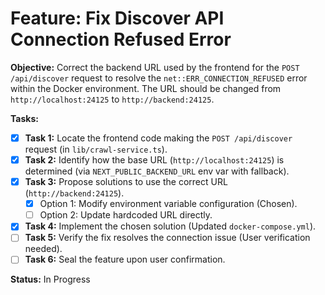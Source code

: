 # Feature: Fix Discover API Connection Refused Error

**Objective:** Correct the backend URL used by the frontend for the `POST /api/discover` request to resolve the `net::ERR_CONNECTION_REFUSED` error within the Docker environment. The URL should be changed from `http://localhost:24125` to `http://backend:24125`.

**Tasks:**

-   [x] **Task 1:** Locate the frontend code making the `POST /api/discover` request (in `lib/crawl-service.ts`).
-   [x] **Task 2:** Identify how the base URL (`http://localhost:24125`) is determined (via `NEXT_PUBLIC_BACKEND_URL` env var with fallback).
-   [x] **Task 3:** Propose solutions to use the correct URL (`http://backend:24125`).
    -   [x] Option 1: Modify environment variable configuration (Chosen).
    -   [ ] Option 2: Update hardcoded URL directly.
-   [x] **Task 4:** Implement the chosen solution (Updated `docker-compose.yml`).
-   [ ] **Task 5:** Verify the fix resolves the connection issue (User verification needed).
-   [ ] **Task 6:** Seal the feature upon user confirmation.

**Status:** In Progress
